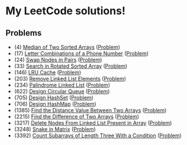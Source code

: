 # My LeetCode solutions!

## Problems
* (4) [Median of Two Sorted Arrays](solutions/l0004/src/lib.rs) ([Problem](https://leetcode.com/problems/median-of-two-sorted-arrays))
* (17) [Letter Combinations of a Phone Number](solutions/l0017/src/lib.rs) ([Problem](https://leetcode.com/problems/letter-combinations-of-a-phone-number))
* (24) [Swap Nodes in Pairs](solutions/l0024/src/lib.rs) ([Problem](https://leetcode.com/problems/swap-nodes-in-pairs))
* (33) [Search in Rotated Sorted Array](solutions/l0033/src/lib.rs) ([Problem](https://leetcode.com/problems/search-in-rotated-sorted-array))
* (146) [LRU Cache](solutions/l0146/src/lib.rs) ([Problem](https://leetcode.com/problems/lru-cache))
* (203) [Remove Linked List Elements](solutions/l0203/src/lib.rs) ([Problem](https://leetcode.com/problems/remove-linked-list-elements))
* (234) [Palindrome Linked List](solutions/l0234/src/lib.rs) ([Problem](https://leetcode.com/problems/palindrome-linked-list))
* (622) [Design Circular Queue](solutions/l0622/src/lib.rs) ([Problem](https://leetcode.com/problems/design-circular-queue))
* (705) [Design HashSet](solutions/l0705/src/lib.rs) ([Problem](https://leetcode.com/problems/design-hashset))
* (706) [Design HashMap](solutions/l0706/src/lib.rs) ([Problem](https://leetcode.com/problems/design-hashmap))
* (1385) [Find the Distance Value Between Two Arrays](solutions/l1385/src/lib.rs) ([Problem](https://leetcode.com/problems/find-the-distance-value-between-two-arrays))
* (2215) [Find the Difference of Two Arrays](solutions/l2215/src/lib.rs) ([Problem](https://leetcode.com/problems/find-the-difference-of-two-arrays))
* (3217) [Delete Nodes From Linked List Present in Array](solutions/l3217/src/lib.rs) ([Problem](https://leetcode.com/problems/delete-nodes-from-linked-list-present-in-array))
* (3248) [Snake in Matrix](solutions/l3248/src/lib.rs) ([Problem](https://leetcode.com/problems/snake-in-matrix))
* (3392) [Count Subarrays of Length Three With a Condition](solutions/l3392/src/lib.rs) ([Problem](https://leetcode.com/problems/count-subarrays-of-length-three-with-a-condition))
